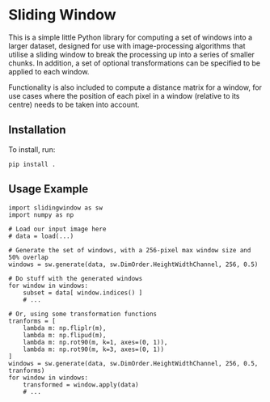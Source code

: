Sliding Window
==============

This is a simple little Python library for computing a set of windows into a larger dataset, designed for use with image-processing algorithms that utilise a sliding window to break the processing up into a series of smaller chunks. In addition, a set of optional transformations can be specified to be applied to each window.

Functionality is also included to compute a distance matrix for a window, for use cases where the position of each pixel in a window (relative to its centre) needs to be taken into account.


Installation
------------

To install, run:

```
pip install .
```


Usage Example
-------------

```
import slidingwindow as sw
import numpy as np

# Load our input image here
# data = load(...)

# Generate the set of windows, with a 256-pixel max window size and 50% overlap
windows = sw.generate(data, sw.DimOrder.HeightWidthChannel, 256, 0.5)

# Do stuff with the generated windows
for window in windows:
	subset = data[ window.indices() ]
	# ...

# Or, using some transformation functions
tranforms = [
	lambda m: np.fliplr(m),
	lambda m: np.flipud(m),
	lambda m: np.rot90(m, k=1, axes=(0, 1)),
	lambda m: np.rot90(m, k=3, axes=(0, 1))
]
windows = sw.generate(data, sw.DimOrder.HeightWidthChannel, 256, 0.5, tranforms)
for window in windows:
	transformed = window.apply(data)
	# ...

```

